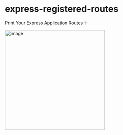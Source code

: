 # express-registered-routes
Print Your Express Application Routes ✨

<img width="319" alt="image" src="https://user-images.githubusercontent.com/73670999/170743774-8c1e64ea-564f-42ce-b8ee-f95b9d6b7d40.png">

